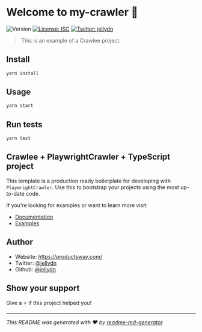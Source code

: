 # Welcome to my-crawler 👋

![Version](https://img.shields.io/badge/version-0.0.1-blue.svg?cacheSeconds=2592000)
[![License: ISC](https://img.shields.io/badge/License-ISC-yellow.svg)](#)
[![Twitter: jellydn](https://img.shields.io/twitter/follow/jellydn.svg?style=social)](https://twitter.com/jellydn)

> This is an example of a Crawlee project.

## Install

```sh
yarn install
```

## Usage

```sh
yarn start
```

## Run tests

```sh
yarn test
```

## Crawlee + PlaywrightCrawler + TypeScript project

This template is a production ready boilerplate for developing with `PlaywrightCrawler`. Use this to bootstrap your projects using the most up-to-date code.

If you're looking for examples or want to learn more visit:

- [Documentation](https://crawlee.dev/api/playwright-crawler/class/PlaywrightCrawler)
- [Examples](https://crawlee.dev/docs/examples/playwright-crawler)

## Author

- Website: https://productsway.com/
- Twitter: [@jellydn](https://twitter.com/jellydn)
- Github: [@jellydn](https://github.com/jellydn)

## Show your support

Give a ⭐️ if this project helped you!

---

_This README was generated with ❤️ by [readme-md-generator](https://github.com/kefranabg/readme-md-generator)_
